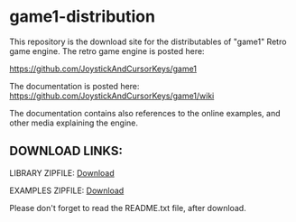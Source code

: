 # game1-distribution

This repository is the download site for the distributables of "game1" Retro game engine.
The retro game engine is posted here:

https://github.com/JoystickAndCursorKeys/game1

The documentation is posted here:
https://github.com/JoystickAndCursorKeys/game1/wiki

The documentation contains also references to the online examples, and other media explaining the engine.


DOWNLOAD LINKS:
------------------------------------------------

LIBRARY ZIPFILE: 
[Download](https://github.com/JoystickAndCursorKeys/game1-distribution/blob/main/game1-core_1.0.0.zip?raw=true)


EXAMPLES ZIPFILE: 
[Download](https://github.com/JoystickAndCursorKeys/game1-distribution/blob/main/game1-examples_1.0.0.zip?raw=true)

Please don't forget to read the README.txt file, after download.

